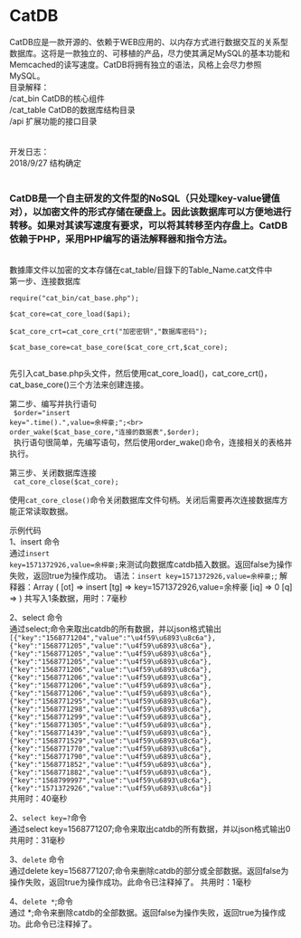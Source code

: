# CatDB
CatDB应是一款开源的、依赖于WEB应用的、以内存方式进行数据交互的关系型数据库。这将是一款独立的、可移植的产品，尽力使其满足MySQL的基本功能和Memcached的读写速度。CatDB将拥有独立的语法，风格上会尽力参照MySQL。
<br>
目录解释：<br>
/cat_bin  CatDB的核心组件<br>
/cat_table CatDB的数据库结构目录<br>
/api 扩展功能的接口目录<br>
<br>
<br>
开发日志：<br>
2018/9/27 结构确定<br>
<br>
<h3>CatDB是一个自主研发的文件型的NoSQL（只处理key-value键值对），以加密文件的形式存储在硬盘上。因此该数据库可以方便地进行转移。如果对其读写速度有要求，可以将其转移至内存盘上。CatDB依赖于PHP，采用PHP编写的语法解释器和指令方法。</h3><br>
數據庫文件以加密的文本存儲在cat_table/目錄下的Table_Name.cat文件中<br>
第一步、连接数据库<br>
<code>
require("cat_bin/cat_base.php");<br>
$cat_core=cat_core_load($api);<br>
$cat_core_crt=cat_core_crt("加密密钥","数据库密码");<br>
$cat_base_core=cat_base_core($cat_core_crt,$cat_core);<br>
</code>

先引入cat_base.php头文件，然后使用cat_core_load()，cat_core_crt()，cat_base_core()三个方法来创建连接。<br>

第二步、编写并执行语句<br>
<code>
$order="insert key=".time().",value=余梓豪;";<br>
order_wake($cat_base_core,"连接的数据表",$order);<br>
</code>
执行语句很简单，先编写语句，然后使用order_wake()命令，连接相关的表格并执行。<br>

第三步、关闭数据库连接<br>
<code>
cat_core_close($cat_core);<br>
</code>
使用<code>cat_core_close()</code>命令关闭数据库文件句柄。关闭后需要再次连接数据库方能正常读取数据。<br>

示例代码<br>
1、insert 命令<br>
通过<code>insert key=1571372926,value=余梓豪;</code>来测试向数据库catdb插入数据。返回false为操作失败，返回true为操作成功。
语法：<code>insert key=1571372926,value=余梓豪;</code>;
解释器：Array ( [ot] => insert [tg] => key=1571372926,value=余梓豪 [iq] => 0 [q] => )
共写入1条数据，用时：7毫秒


2、select 命令<br>
通过select;命令来取出catdb的所有数据，并以json格式输出
<code>
[{"key":"1568771204","value":"\u4f59\u6893\u8c6a"},{"key":"1568771205","value":"\u4f59\u6893\u8c6a"},{"key":"1568771205","value":"\u4f59\u6893\u8c6a"},{"key":"1568771205","value":"\u4f59\u6893\u8c6a"},{"key":"1568771206","value":"\u4f59\u6893\u8c6a"},{"key":"1568771206","value":"\u4f59\u6893\u8c6a"},{"key":"1568771206","value":"\u4f59\u6893\u8c6a"},{"key":"1568771206","value":"\u4f59\u6893\u8c6a"},{"key":"1568771295","value":"\u4f59\u6893\u8c6a"},{"key":"1568771298","value":"\u4f59\u6893\u8c6a"},{"key":"1568771299","value":"\u4f59\u6893\u8c6a"},{"key":"1568771305","value":"\u4f59\u6893\u8c6a"},{"key":"1568771439","value":"\u4f59\u6893\u8c6a"},{"key":"1568771529","value":"\u4f59\u6893\u8c6a"},{"key":"1568771770","value":"\u4f59\u6893\u8c6a"},{"key":"1568771790","value":"\u4f59\u6893\u8c6a"},{"key":"1568771852","value":"\u4f59\u6893\u8c6a"},{"key":"1568771882","value":"\u4f59\u6893\u8c6a"},{"key":"1568799997","value":"\u4f59\u6893\u8c6a"},{"key":"1571372926","value":"\u4f59\u6893\u8c6a"}]
</code>
共用时：40毫秒<br>


2、<code>select key=?</code>命令<br>
通过select key=1568771207;命令来取出catdb的所有数据，并以json格式输出0
共用时：31毫秒

3、<code>delete</code> 命令<br>
通过delete key=1568771207;命令来删除catdb的部分或全部数据。返回false为操作失败，返回true为操作成功。此命令已注释掉了。
共用时：1毫秒

4、<code>delete *</code>;命令<br>
通过 *;命令来删除catdb的全部数据。返回false为操作失败，返回true为操作成功。此命令已注释掉了。
